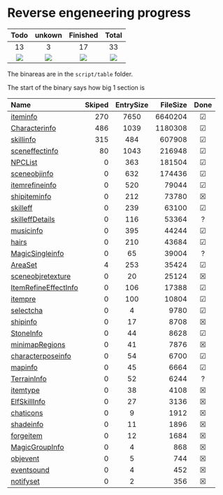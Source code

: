# Reverse engeneering progress 

|Todo|unkown|Finished|Total|
|:---:|:---:|:---:|:---:|
|13|3|17|33|
|![](https://geps.dev/progress/39)|![](https://geps.dev/progress/9)|![](https://geps.dev/progress/52)|![](https://geps.dev/progress/61)|

The binareas are in the `script/table` folder.

The start of the binary says how big 1 section is

|Name|Skiped|EntrySize|FileSize|Done|
|:---|---:|:---:|---:|:---:|
|[iteminfo](./iteminfo.md)|270|7650|6640204|&#9745;|
|[Characterinfo](./Characterinfo.md)|486|1039|1180308|&#9745;|
|[skillinfo](./skillinfo.md)|315|484|607908|&#9745;|
|[sceneffectinfo](./sceneffectinfo.md)|80|1043|216948|&#9745;|
|[NPCList](./NPCList.md)|0|363|181504|&#9745;|
|[sceneobjinfo](./sceneobjinfo.md)|0|632|174436|&#9745;|
|[itemrefineinfo](./itemrefineinfo.md)|0|520|79044|&#9745;|
|[shipiteminfo](./shipiteminfo.md)|0|212|73780|&#9746;|
|[skilleff](./skilleff.md)|0|239|63100|&#9745;|
|[skilleffDetails](./skilleffDetails.md)|0|116|53364|?|
|[musicinfo](./musicinfo.md)|0|395|44244|&#9745;|
|[hairs](./hairs.md)|0|210|43684|&#9745;|
|[MagicSingleinfo](./MagicSingleinfo.md)|0|65|39004|?|
|[AreaSet](./AreaSet.md)|4|253|35424|&#9745;|
|[sceneobjretexture](./sceneobjretexture.md)|0|20|25124|&#9746;|
|[ItemRefineEffectInfo](./ItemRefineEffectInfo.md)|0|106|17388|&#9745;|
|[itempre](./itempre.md)|0|100|10804|&#9745;|
|[selectcha](./selectcha.md)|0|4|9780|&#9745;|
|[shipinfo](./shipinfo.md)|0|17|8708|&#9746;|
|[StoneInfo](./StoneInfo.md)|0|44|8628|&#9745;|
|[minimapRegions](./minimapRegions.md)|0|41|7876|&#9746;|
|[characterposeinfo](./characterposeinfo.md)|0|54|6700|&#9745;|
|[mapinfo](./mapinfo.md)|0|45|6664|&#9745;|
|[TerrainInfo](./TerrainInfo.md)|0|52|6244|?|
|[itemtype](./itemtype.md)|0|38|4108|&#9746;|
|[ElfSkillInfo](./ElfSkillInfo.md)|0|27|3136|&#9746;|
|[chaticons](./chaticons.md)|0|9|1912|&#9746;|
|[shadeinfo](./shadeinfo.md)|0|11|1896|&#9746;|
|[forgeitem](./forgeitem.md)|0|12|1684|&#9746;|
|[MagicGroupInfo](./MagicGroupInfo.md)|0|4|868|&#9746;|
|[objevent](./objevent.md)|0|5|744|&#9746;|
|[eventsound](./eventsound.md)|0|4|452|&#9746;|
|[notifyset](./notifyset.md)|0|2|356|&#9746;|